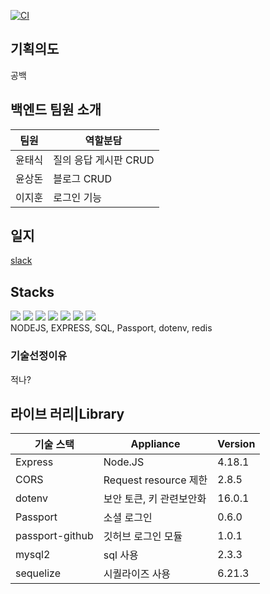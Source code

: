 [![CI](https://github.com/kpzzy/actions/actions/workflows/deploy.yml/badge.svg?branch=dev)](https://github.com/kpzzy/actions/actions/workflows/deploy.yml)

## 기획의도

공백

## 백엔드 팀원 소개

| 팀원   | 역할분담              |
| ------ | --------------------- |
| 윤태식 | 질의 응답 게시판 CRUD |
| 윤상돈 | 블로그 CRUD           |
| 이지훈 | 로그인 기능           |

## 일지

[slack](https://thunder-hovercraft-e46.notion.site/685453da9c304cadacd0b2bfedb4e563)

## Stacks

<div float: left; >
    <img src="https://img.shields.io/badge/NODE.JS-339933?style=flat&logo=node.js&logoColor=white">
    <img src="https://img.shields.io/badge/-EXPRESS-007ACC?style=flat&logo=EXPRESS&logoColor=white"/>
    <img src="https://img.shields.io/badge/MySQL-4479A1?style=flat&logo=MySQL&logoColor=white">
    <img src="https://img.shields.io/badge/Visual Studio Code-007ACC?style=flat&logo=Visual Studio Code&logoColor=white">
    <img src="https://img.shields.io/badge/Passport-34E27A?style=flat&logo=Passport&logoColor=white">
    <img src="https://img.shields.io/badge/.ENV-ECD53F?style=flat&logo=dotenv&logoColor=white">
    <img src="https://img.shields.io/badge/redis-DC382D?style=flat&logo=redis&logoColor=white">
</div>
NODEJS, EXPRESS, SQL, Passport, dotenv, redis

### 기술선정이유

적나?

## 라이브 러리|Library

| 기술 스택       | Appliance                | Version |
| --------------- | ------------------------ | ------- |
| Express         | Node.JS                  | 4.18.1  |
| CORS            | Request resource 제한    | 2.8.5   |
| dotenv          | 보안 토큰, 키 관련보안화 | 16.0.1  |
| Passport        | 소셜 로그인              | 0.6.0   |
| passport-github | 깃허브 로그인 모듈       | 1.0.1   |
| mysql2          | sql 사용                 | 2.3.3   |
| sequelize       | 시퀄라이즈 사용          | 6.21.3  |
